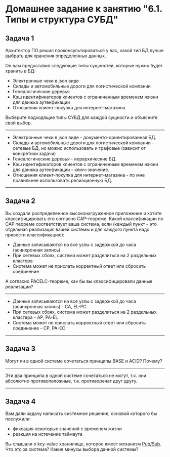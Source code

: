 # Домашнее задание к занятию "6.1. Типы и структура СУБД"

## Задача 1

Архитектор ПО решил проконсультироваться у вас, какой тип БД 
лучше выбрать для хранения определенных данных.

Он вам предоставил следующие типы сущностей, которые нужно будет хранить в БД:

- Электронные чеки в json виде
- Склады и автомобильные дороги для логистической компании
- Генеалогические деревья
- Кэш идентификаторов клиентов с ограниченным временем жизни для движка аутенфикации
- Отношения клиент-покупка для интернет-магазина

Выберите подходящие типы СУБД для каждой сущности и объясните свой выбор.

***
- Электронные чеки в json виде - документо-ориентированная БД.
- Склады и автомобильные дороги для логистической компании - сетевые БД, но можно использовать и графовые (зависит от конкретики задачи)
- Генеалогические деревья - иерархические БД.
- Кэш идентификаторов клиентов с ограниченным временем жизни для движка аутенфикации - ключ-значение.
- Отношения клиент-покупка для интернет-магазина - по мне правильнее использовать релиационную БД.
***

## Задача 2

Вы создали распределенное высоконагруженное приложение и хотите классифицировать его согласно 
CAP-теореме. Какой классификации по CAP-теореме соответствует ваша система, если 
(каждый пункт - это отдельная реализация вашей системы и для каждого пункта надо привести классификацию):

- Данные записываются на все узлы с задержкой до часа (асинхронная запись)
- При сетевых сбоях, система может разделиться на 2 раздельных кластера
- Система может не прислать корректный ответ или сбросить соединение

А согласно PACELC-теореме, как бы вы классифицировали данные реализации?

***
- Данные записываются на все узлы с задержкой до часа (асинхронная запись) - CA, EL-PC
- При сетевых сбоях, система может разделиться на 2 раздельных кластера - AP, PA-EL
- Система может не прислать корректный ответ или сбросить соединение - CP, PA-EC
***

## Задача 3

Могут ли в одной системе сочетаться принципы BASE и ACID? Почему?

***
Эти два принципа в одной системе сочетаться не могут, т.к. они абсолютно противоположные, т.е. противоречат друг другу.
***

## Задача 4

Вам дали задачу написать системное решение, основой которого бы послужили:

- фиксация некоторых значений с временем жизни
- реакция на истечение таймаута

Вы слышали о key-value хранилище, которое имеет механизм [Pub/Sub](https://habr.com/ru/post/278237/). 
Что это за система? Какие минусы выбора данной системы?


